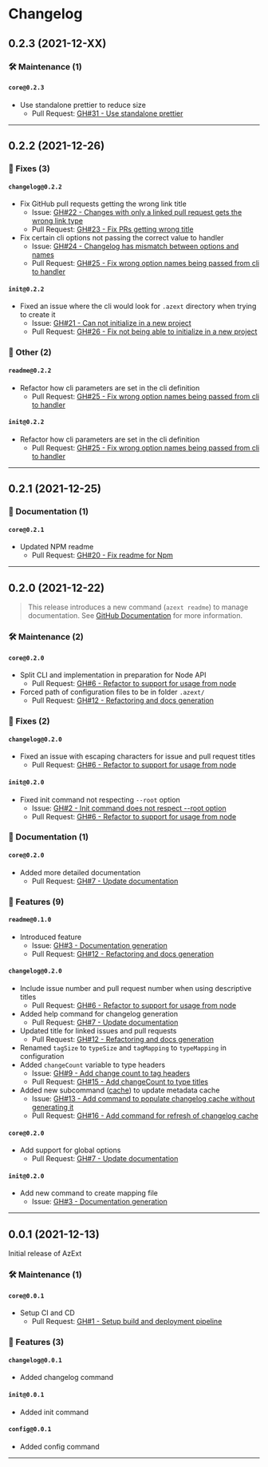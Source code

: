 # Changelog

## 0.2.3 (2021-12-XX)

### 🛠️ Maintenance (1)

#### `core@0.2.3`

- Use standalone prettier to reduce size
  - Pull Request: [GH#31 - Use standalone prettier](https://github.com/joachimdalen/azext/pull/31)

---

## 0.2.2 (2021-12-26)

### 🐛 Fixes (3)

#### `changelog@0.2.2`

- Fix GitHub pull requests getting the wrong link title
  - Issue: [GH#22 - Changes with only a linked pull request gets the wrong link type](https://github.com/joachimdalen/azext/issues/22)
  - Pull Request: [GH#23 - Fix PRs getting wrong title](https://github.com/joachimdalen/azext/pull/23)
- Fix certain cli options not passing the correct value to handler
  - Issue: [GH#24 - Changelog has mismatch between options and names](https://github.com/joachimdalen/azext/issues/24)
  - Pull Request: [GH#25 - Fix wrong option names being passed from cli to handler](https://github.com/joachimdalen/azext/pull/25)

#### `init@0.2.2`

- Fixed an issue where the cli would look for `.azext` directory when trying to create it
  - Issue: [GH#21 - Can not initialize in a new project](https://github.com/joachimdalen/azext/issues/21)
  - Pull Request: [GH#26 - Fix not being able to initialize in a new project](https://github.com/joachimdalen/azext/pull/26)

### 💬 Other (2)

#### `readme@0.2.2`

- Refactor how cli parameters are set in the cli definition
  - Pull Request: [GH#25 - Fix wrong option names being passed from cli to handler](https://github.com/joachimdalen/azext/pull/25)

#### `init@0.2.2`

- Refactor how cli parameters are set in the cli definition
  - Pull Request: [GH#25 - Fix wrong option names being passed from cli to handler](https://github.com/joachimdalen/azext/pull/25)

---

## 0.2.1 (2021-12-25)

### 📝 Documentation (1)

#### `core@0.2.1`

- Updated NPM readme
  - Pull Request: [GH#20 - Fix readme for Npm](https://github.com/joachimdalen/azext/pull/20)

---

## 0.2.0 (2021-12-22)

> This release introduces a new command (`azext readme`) to manage documentation. See [GitHub Documentation](https://github.com/joachimdalen/azext/blob/master/docs/readme/index.md) for more information.

### 🛠️ Maintenance (2)

#### `core@0.2.0`

- Split CLI and implementation in preparation for Node API
  - Pull Request: [GH#6 - Refactor to support for usage from node](https://github.com/joachimdalen/azext/pull/6)
- Forced path of configuration files to be in folder `.azext/`
  - Pull Request: [GH#12 - Refactoring and docs generation](https://github.com/joachimdalen/azext/pull/12)

### 🐛 Fixes (2)

#### `changelog@0.2.0`

- Fixed an issue with escaping characters for issue and pull request titles
  - Pull Request: [GH#6 - Refactor to support for usage from node](https://github.com/joachimdalen/azext/pull/6)

#### `init@0.2.0`

- Fixed init command not respecting `--root` option
  - Issue: [GH#2 - Init command does not respect --root option](https://github.com/joachimdalen/azext/issues/2)
  - Pull Request: [GH#6 - Refactor to support for usage from node](https://github.com/joachimdalen/azext/pull/6)

### 📝 Documentation (1)

#### `core@0.2.0`

- Added more detailed documentation
  - Pull Request: [GH#7 - Update documentation](https://github.com/joachimdalen/azext/pull/7)

### 🚀 Features (9)

#### `readme@0.1.0`

- Introduced feature
  - Issue: [GH#3 - Documentation generation](https://github.com/joachimdalen/azext/issues/3)
  - Pull Request: [GH#12 - Refactoring and docs generation](https://github.com/joachimdalen/azext/pull/12)

#### `changelog@0.2.0`

- Include issue number and pull request number when using descriptive titles
  - Pull Request: [GH#6 - Refactor to support for usage from node](https://github.com/joachimdalen/azext/pull/6)
- Added help command for changelog generation
  - Pull Request: [GH#7 - Update documentation](https://github.com/joachimdalen/azext/pull/7)
- Updated title for linked issues and pull requests
  - Pull Request: [GH#12 - Refactoring and docs generation](https://github.com/joachimdalen/azext/pull/12)
- Renamed `tagSize` to `typeSize` and `tagMapping` to `typeMapping` in configuration
- Added `changeCount` variable to type headers
  - Issue: [GH#9 - Add change count to tag headers](https://github.com/joachimdalen/azext/issues/9)
  - Pull Request: [GH#15 - Add changeCount to type titles](https://github.com/joachimdalen/azext/pull/15)
- Added new subcommand ([cache](https://github.com/joachimdalen/azext/blob/master/docs/changelog/cache.md)) to update metadata cache
  - Issue: [GH#13 - Add command to populate changelog cache without generating it](https://github.com/joachimdalen/azext/issues/13)
  - Pull Request: [GH#16 - Add command for refresh of changelog cache](https://github.com/joachimdalen/azext/pull/16)

#### `core@0.2.0`

- Add support for global options
  - Pull Request: [GH#7 - Update documentation](https://github.com/joachimdalen/azext/pull/7)

#### `init@0.2.0`

- Add new command to create mapping file
  - Issue: [GH#3 - Documentation generation](https://github.com/joachimdalen/azext/issues/3)

---

## 0.0.1 (2021-12-13)

Initial release of AzExt

### 🛠️ Maintenance (1)

#### `core@0.0.1`

- Setup CI and CD
  - Pull Request: [GH#1 - Setup build and deployment pipeline](https://github.com/joachimdalen/azext/pull/1)

### 🚀 Features (3)

#### `changelog@0.0.1`

- Added changelog command

#### `init@0.0.1`

- Added init command

#### `config@0.0.1`

- Added config command

---

